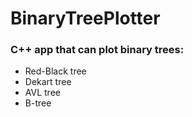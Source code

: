 # BinaryTreePlotter
### С++ app that can plot binary trees:
* Red-Black tree
* Dekart tree
* AVL tree
* B-tree
